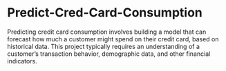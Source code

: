 # Predict-Cred-Card-Consumption
Predicting credit card consumption involves building a model that can forecast how much a customer might spend on their credit card, based on historical data. This project typically requires an understanding of a customer’s transaction behavior, demographic data, and other financial indicators.
